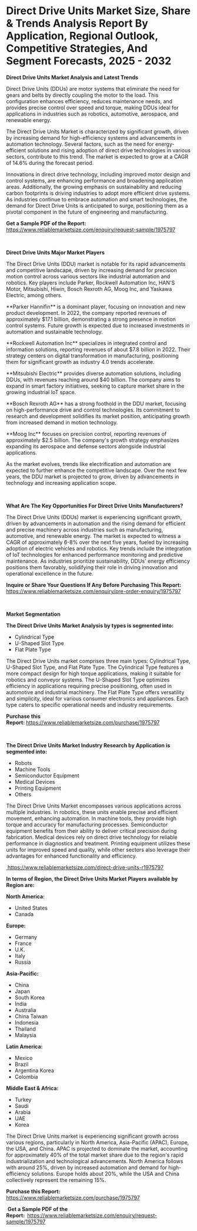 <p><h1>Direct Drive Units Market Size, Share & Trends Analysis Report By Application, Regional Outlook, Competitive Strategies, And Segment Forecasts, 2025 - 2032</h1></p><p><strong>Direct Drive Units Market Analysis and Latest Trends</strong></p>
<p><p>Direct Drive Units (DDUs) are motor systems that eliminate the need for gears and belts by directly coupling the motor to the load. This configuration enhances efficiency, reduces maintenance needs, and provides precise control over speed and torque, making DDUs ideal for applications in industries such as robotics, automotive, aerospace, and renewable energy.</p><p>The Direct Drive Units Market is characterized by significant growth, driven by increasing demand for high-efficiency systems and advancements in automation technology. Several factors, such as the need for energy-efficient solutions and rising adoption of direct drive technologies in various sectors, contribute to this trend. The market is expected to grow at a CAGR of 14.6% during the forecast period. </p><p>Innovations in direct drive technology, including improved motor design and control systems, are enhancing performance and broadening application areas. Additionally, the growing emphasis on sustainability and reducing carbon footprints is driving industries to adopt more efficient drive systems. As industries continue to embrace automation and smart technologies, the demand for Direct Drive Units is anticipated to surge, positioning them as a pivotal component in the future of engineering and manufacturing.</p></p>
<p><strong>Get a Sample PDF of the Report:&nbsp;</strong> <a href="https://www.reliablemarketsize.com/enquiry/request-sample/1975797?utm_campaign=3351&utm_medium=2&utm_source=Github&utm_content=ia&utm_term=12042025&utm_id=direct-drive-units">https://www.reliablemarketsize.com/enquiry/request-sample/1975797</a></p>
<p>&nbsp;</p>
<p><strong>Direct Drive Units Major Market Players</strong></p>
<p><p>The Direct Drive Units (DDU) market is notable for its rapid advancements and competitive landscape, driven by increasing demand for precision motion control across various sectors like industrial automation and robotics. Key players include Parker, Rockwell Automation Inc, HAN'S Motor, Mitsubishi, Hiwin, Bosch Rexroth AG, Moog Inc, and Yaskawa Electric, among others.</p><p>**Parker Hannifin** is a dominant player, focusing on innovation and new product development. In 2022, the company reported revenues of approximately $17.1 billion, demonstrating a strong presence in motion control systems. Future growth is expected due to increased investments in automation and sustainable technology.</p><p>**Rockwell Automation Inc** specializes in integrated control and information solutions, reporting revenues of about $7.8 billion in 2022. Their strategy centers on digital transformation in manufacturing, positioning them for significant growth as industry 4.0 trends accelerate.</p><p>**Mitsubishi Electric** provides diverse automation solutions, including DDUs, with revenues reaching around $40 billion. The company aims to expand in smart factory initiatives, seeking to capture market share in the growing industrial IoT space.</p><p>**Bosch Rexroth AG** has a strong foothold in the DDU market, focusing on high-performance drive and control technologies. Its commitment to research and development solidifies its market position, anticipating growth from increased demand in motion technology.</p><p>**Moog Inc** focuses on precision control, reporting revenues of approximately $2.5 billion. The company's growth strategy emphasizes expanding its aerospace and defense sectors alongside industrial applications.</p><p>As the market evolves, trends like electrification and automation are expected to further enhance the competitive landscape. Over the next few years, the DDU market is projected to grow, driven by advancements in technology and increasing application scope.</p></p>
<p>&nbsp;</p>
<p><strong>What Are The Key Opportunities For Direct Drive Units Manufacturers?</strong></p>
<p><p>The Direct Drive Units (DDUs) market is experiencing significant growth, driven by advancements in automation and the rising demand for efficient and precise machinery across industries such as manufacturing, automotive, and renewable energy. The market is expected to witness a CAGR of approximately 6-8% over the next five years, fueled by increasing adoption of electric vehicles and robotics. Key trends include the integration of IoT technologies for enhanced performance monitoring and predictive maintenance. As industries prioritize sustainability, DDUs' energy efficiency positions them favorably, solidifying their role in driving innovation and operational excellence in the future.</p></p>
<p><strong>Inquire or Share Your Questions If Any Before Purchasing This Report:</strong> <a href="https://www.reliablemarketsize.com/enquiry/pre-order-enquiry/1975797?utm_campaign=3351&utm_medium=2&utm_source=Github&utm_content=ia&utm_term=12042025&utm_id=direct-drive-units">https://www.reliablemarketsize.com/enquiry/pre-order-enquiry/1975797</a></p>
<p>&nbsp;</p>
<p><strong>Market Segmentation</strong></p>
<p><strong>The Direct Drive Units Market Analysis by types is segmented into:</strong></p>
<p><ul><li>Cylindrical Type</li><li>U-Shaped Slot Type</li><li>Flat Plate Type</li></ul></p>
<p><p>The Direct Drive Units market comprises three main types: Cylindrical Type, U-Shaped Slot Type, and Flat Plate Type. The Cylindrical Type features a more compact design for high torque applications, making it suitable for robotics and conveyor systems. The U-Shaped Slot Type optimizes efficiency in applications requiring precise positioning, often used in automotive and industrial machinery. The Flat Plate Type offers versatility and simplicity, ideal for various consumer electronics and appliances. Each type caters to specific operational needs and industry requirements.</p></p>
<p><strong>Purchase this Report:&nbsp;</strong><a href="https://www.reliablemarketsize.com/purchase/1975797?utm_campaign=3351&utm_medium=2&utm_source=Github&utm_content=ia&utm_term=12042025&utm_id=direct-drive-units">https://www.reliablemarketsize.com/purchase/1975797</a></p>
<p>&nbsp;</p>
<p><strong>The Direct Drive Units Market Industry Research by Application is segmented into:</strong></p>
<p><ul><li>Robots</li><li>Machine Tools</li><li>Semiconductor Equipment</li><li>Medical Devices</li><li>Printing Equipment</li><li>Others</li></ul></p>
<p><p>The Direct Drive Units Market encompasses various applications across multiple industries. In robotics, these units enable precise and efficient movement, enhancing automation. In machine tools, they provide high torque and accuracy for manufacturing processes. Semiconductor equipment benefits from their ability to deliver critical precision during fabrication. Medical devices rely on direct drive technology for reliable performance in diagnostics and treatment. Printing equipment utilizes these units for improved speed and quality, while other sectors also leverage their advantages for enhanced functionality and efficiency.</p></p>
<p><a href="https://www.reliablemarketsize.com/direct-drive-units-r1975797?utm_campaign=3351&utm_medium=2&utm_source=Github&utm_content=ia&utm_term=12042025&utm_id=direct-drive-units">&nbsp;https://www.reliablemarketsize.com/direct-drive-units-r1975797</a></p>
<p><strong>In terms of Region, the Direct Drive Units Market Players available by Region are:</strong></p>
<p>
    <p> <strong> North America: </strong>
        <ul>
            <li>United States</li>
            <li>Canada</li>
        </ul>
        </p> 
    <p> <strong> Europe: </strong>
        <ul>
            <li>Germany</li>
            <li>France</li>
            <li>U.K.</li>
            <li>Italy</li>
            <li>Russia</li>
        </ul>
        </p> 
    <p> <strong> Asia-Pacific: </strong>
        <ul>
            <li>China</li>
            <li>Japan</li>
            <li>South Korea</li>
            <li>India</li>
            <li>Australia</li>
            <li>China Taiwan</li>
            <li>Indonesia</li>
            <li>Thailand</li>
            <li>Malaysia</li>
        </ul>
        </p> 
    <p> <strong> Latin America: </strong>
        <ul>
            <li>Mexico</li>
            <li>Brazil</li>
            <li>Argentina Korea</li>
            <li>Colombia</li>
        </ul>
        </p> 
    <p> <strong> Middle East & Africa: </strong>
        <ul>
            <li>Turkey</li>
            <li>Saudi</li>
            <li>Arabia</li>
            <li>UAE</li>
            <li>Korea</li>
        </ul>
    </p>
    </p>
<p><p>The Direct Drive Units market is experiencing significant growth across various regions, particularly in North America, Asia-Pacific (APAC), Europe, the USA, and China. APAC is projected to dominate the market, accounting for approximately 40% of the total market share due to the region's rapid industrialization and technological advancements. North America follows with around 25%, driven by increased automation and demand for high-efficiency solutions. Europe holds about 20%, while the USA and China collectively represent the remaining 15%.</p></p>
<p><strong>Purchase this Report: </strong><a href="https://www.reliablemarketsize.com/purchase/1975797?utm_campaign=3351&utm_medium=2&utm_source=Github&utm_content=ia&utm_term=12042025&utm_id=direct-drive-units">https://www.reliablemarketsize.com/purchase/1975797</a></p>
<p>&nbsp;<strong>Get a Sample PDF of the Report:&nbsp;&nbsp;</strong><a href="https://www.reliablemarketsize.com/enquiry/request-sample/1975797?utm_campaign=3351&utm_medium=2&utm_source=Github&utm_content=ia&utm_term=12042025&utm_id=direct-drive-units">https://www.reliablemarketsize.com/enquiry/request-sample/1975797</a></p>
<p><strong></strong></p>
<p><p></p><p></p><p></p></p>